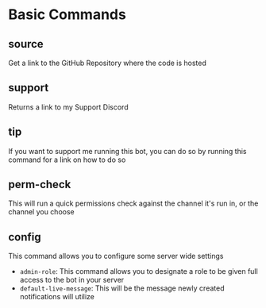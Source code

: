 # Basic Commands

## source

Get a link to the GitHub Repository where the code is hosted

## support

Returns a link to my Support Discord

## tip

If you want to support me running this bot, you can do so by running this command for a link on how to do so

## perm-check

This will run a quick permissions check against the channel it's run in, or the channel you choose&#x20;

## config

This command allows you to configure some server wide settings

* `admin-role`: This command allows you to designate a role to be given full access to the bot in your server
* `default-live-message`: This will be the message newly created notifications will utilize
